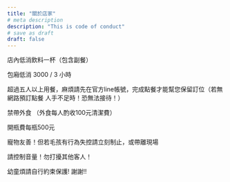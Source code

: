 ```yaml
---
title: "關於店家"
# meta description
description: "This is code of conduct"
# save as draft
draft: false
---
```


店內低消飲料一杯（包含副餐）

包廂低消 3000 / 3 小時

超過五人以上用餐，麻煩請先在官方line帳號，完成點餐才能幫您保留訂位（若無網路預訂點餐
人手不足時！恐無法接待！）

禁帶外食
（外食每人酌收100元清潔費）

開瓶費每瓶500元

寵物友善！但若毛孩有行為失控請立刻制止，或帶離現場

請控制音量！勿打擾其他客人！

幼童煩請自行約束保護! 謝謝!!